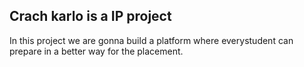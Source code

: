 ## Crach karlo is a IP project 
In this project we are gonna build a platform where everystudent can prepare in a better way for the placement.